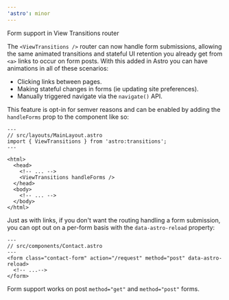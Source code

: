 ```yaml
---
'astro': minor
---
```


Form support in View Transitions router

The `<ViewTransitions />` router can now handle form submissions, allowing the same animated transitions and stateful UI retention you already get from `<a>` links to occur on form posts. With this added in Astro you can have animations in all of these scenarios:

- Clicking links between pages.
- Making stateful changes in forms (ie updating site preferences).
- Manually triggered navigate via the `navigate()` API.

This feature is opt-in for semver reasons and can be enabled by adding the `handleForms` prop to the component like so:

```astro
---
// src/layouts/MainLayout.astro
import { ViewTransitions } from 'astro:transitions';
---

<html>
  <head>
    <!-- ... -->
    <ViewTransitions handleForms />
  </head>
  <body>
    <!-- ... -->
  </body>
</html>
```

Just as with links, if you don't want the routing handling a form submission, you can opt out on a per-form basis with the `data-astro-reload` property:

```astro
---
// src/components/Contact.astro
---
<form class="contact-form" action="/request" method="post" data-astro-reload>
  <!-- ...-->
</form>
```

Form support works on post `method="get"` and `method="post"` forms.

